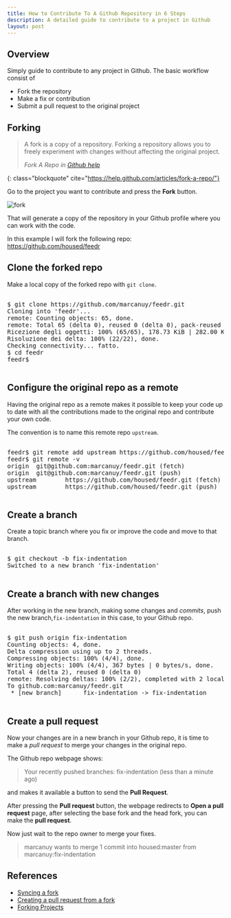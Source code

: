 ```yaml
---
title: How to Contribute To A Github Repository in 6 Steps
description: A detailed guide to contribute to a project in Github
layout: post
---
```


## Overview

Simply guide to contribute to any project in Github. The basic
workflow consist of

- Fork the repository
- Make a fix or contribution
- Submit a pull request to the original project

## Forking 

> A fork is a copy of a repository. Forking a repository allows you to
> freely experiment with changes without affecting the original
> project. 
> <footer class="blockquote-footer"> <cite>Fork A Repo in <a href="https://help.github.com/articles/fork-a-repo/">Github help</a></cite></footer>
{: class="blockquote" cite="https://help.github.com/articles/fork-a-repo/"}

Go to the project you want to contribute and press the **Fork**
button.

![fork](https://github-images.s3.amazonaws.com/help/bootcamp/Bootcamp-Fork.png) 

That will generate a copy of the repository in your Github profile
where you can work with the code.

In this example I will fork the following
repo: <https://github.com/housed/feedr>

## Clone the forked repo

Make a local copy of the forked repo with `git clone`.

<pre class="shell">
<samp>
<span class="shell-prompt">$</span> <kbd>git clone https://github.com/marcanuy/feedr.git</kbd>
Cloning into 'feedr'...
remote: Counting objects: 65, done.
remote: Total 65 (delta 0), reused 0 (delta 0), pack-reused 65
Ricezione degli oggetti: 100% (65/65), 178.73 KiB | 282.00 KiB/s, done.
Risoluzione dei delta: 100% (22/22), done.
Checking connectivity... fatto.
<span class="shell-prompt">$</span> <kbd>cd feedr</kbd>
<span class="shell-prompt">feedr$</span>
</samp>
</pre>

## Configure the original repo as a remote

Having the original repo as a remote makes it possible to keep your
code up to date with all the contributions made to the original repo
and contribute your own code.

The convention is to name this remote repo `upstream`.

<pre class="shell">
<samp>
<span class="shell-prompt">feedr$</span> <kbd>git remote add upstream https://github.com/housed/feedr.git</kbd>
<span class="shell-prompt">feedr$</span> <kbd>git remote -v</kbd>
origin  git@github.com:marcanuy/feedr.git (fetch)
origin  git@github.com:marcanuy/feedr.git (push)
upstream        https://github.com/housed/feedr.git (fetch)
upstream        https://github.com/housed/feedr.git (push)
</samp>
</pre>

## Create a branch

Create a topic branch where you fix or improve the code and move to
that branch.

<pre class="shell">
<samp>
<span class="shell-prompt">$</span> <kbd>git checkout -b fix-indentation</kbd>
Switched to a new branch 'fix-indentation'
</samp>
</pre>

## Create a branch with new changes

After working in the new branch, making some changes and _commits_,
push the new branch,`fix-indentation` in this case, to your Github
repo.

<pre class="shell">
<samp>
<span class="shell-prompt">$</span> <kbd>git push origin fix-indentation</kbd>
Counting objects: 4, done.
Delta compression using up to 2 threads.
Compressing objects: 100% (4/4), done.
Writing objects: 100% (4/4), 367 bytes | 0 bytes/s, done.
Total 4 (delta 2), reused 0 (delta 0)
remote: Resolving deltas: 100% (2/2), completed with 2 local objects.
To github.com:marcanuy/feedr.git
 * [new branch]      fix-indentation -> fix-indentation
</samp>
</pre>

## Create a pull request

Now your changes are in a new branch in your Github repo, it is time
to make a _pull request_ to merge your changes in the original repo.

The Github repo webpage shows:

> Your recently pushed branches:
>     fix-indentation (less than a minute ago) 

and makes it available a button to send the __Pull Request__.

After pressing the __Pull request__ button, the webpage redirects to
__Open a pull request__ page, after selecting the base fork and the
head fork, you can make the __pull request__.

Now just wait to the repo owner to merge your fixes.

> marcanuy wants to merge 1 commit into housed:master from  marcanuy:fix-indentation
 
## References

- [Syncing a fork](https://help.github.com/articles/syncing-a-fork/)
- [Creating a pull request from a fork](https://help.github.com/articles/creating-a-pull-request-from-a-fork/)
- [Forking Projects](https://guides.github.com/activities/forking/)

[Github]: http://github.com/
